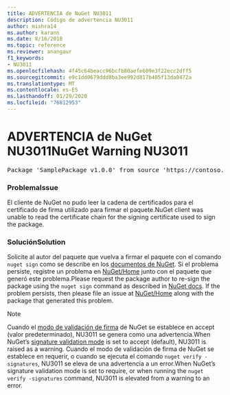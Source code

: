 ```yaml
---
title: ADVERTENCIA de NuGet NU3011
description: Código de advertencia NU3011
author: mishra14
ms.author: karann
ms.date: 8/16/2018
ms.topic: reference
ms.reviewer: anangaur
f1_keywords:
- NU3011
ms.openlocfilehash: 4f45c64beacc96bcfb80aefe609e3f22ecc2dff5
ms.sourcegitcommit: e9c1dd0679ddd8ba3ee992d817b405f13da0472a
ms.translationtype: MT
ms.contentlocale: es-ES
ms.lasthandoff: 01/29/2020
ms.locfileid: "76812953"
---
```

# <a name="nuget-warning-nu3011"></a><span data-ttu-id="2f57b-103">ADVERTENCIA de NuGet NU3011</span><span class="sxs-lookup"><span data-stu-id="2f57b-103">NuGet Warning NU3011</span></span>

<pre>Package 'SamplePackage v1.0.0' from source 'https://contoso.com/index.json': The primary signature is invalid.</pre>

### <a name="issue"></a><span data-ttu-id="2f57b-104">Problema</span><span class="sxs-lookup"><span data-stu-id="2f57b-104">Issue</span></span>

<span data-ttu-id="2f57b-105">El cliente de NuGet no pudo leer la cadena de certificados para el certificado de firma utilizado para firmar el paquete.</span><span class="sxs-lookup"><span data-stu-id="2f57b-105">NuGet client was unable to read the certificate chain for the signing certificate used to sign the package.</span></span>


### <a name="solution"></a><span data-ttu-id="2f57b-106">Solución</span><span class="sxs-lookup"><span data-stu-id="2f57b-106">Solution</span></span>

<span data-ttu-id="2f57b-107">Solicite al autor del paquete que vuelva a firmar el paquete con el comando `nuget sign` como se describe en los [documentos de NuGet](../../create-packages/sign-a-package.md). Si el problema persiste, registre un problema en [NuGet/Home](https://github.com/NuGet/Home/issues) junto con el paquete que generó este problema.</span><span class="sxs-lookup"><span data-stu-id="2f57b-107">Please request the package author to re-sign the package using the `nuget sign` command as described in [NuGet docs](../../create-packages/sign-a-package.md). If the problem persists, then please file an issue at [NuGet/Home](https://github.com/NuGet/Home/issues) along with the package that generated this problem.</span></span>


> [!Note]
> <span data-ttu-id="2f57b-108">Cuando el [modo de validación de firma](../../consume-packages/installing-signed-packages.md#configure-package-signature-requirements) de NuGet se establece en accept (valor predeterminado), NU3011 se genera como una advertencia.</span><span class="sxs-lookup"><span data-stu-id="2f57b-108">When NuGet’s [signature validation mode](../../consume-packages/installing-signed-packages.md#configure-package-signature-requirements) is set to accept (default), NU3011 is raised as a warning.</span></span> <span data-ttu-id="2f57b-109">Cuando el modo de validación de firma de NuGet se establece en requerir, o cuando se ejecuta el comando `nuget verify -signatures`, NU3011 se eleva de una advertencia a un error.</span><span class="sxs-lookup"><span data-stu-id="2f57b-109">When NuGet’s signature validation mode is set to require, or when running the `nuget verify -signatures` command, NU3011 is elevated from a warning to an error.</span></span> 
